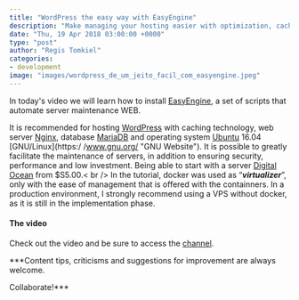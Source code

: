 ```yaml
---
title: "WordPress the easy way with EasyEngine"
description: "Make managing your hosting easier with optimization, caching and proxy tools. Easy Engine and WordPress installation guide using docker container with Ubuntu, nginx, php and MariaDB."
date: "Thu, 19 Apr 2018 03:00:00 +0000"
type: "post"
author: "Regis Tomkiel"
categories: 
- development
image: "images/wordpress_de_um_jeito_facil_com_easyengine.jpeg"
---
```


In today's video we will learn how to install [EasyEngine](https://easyengine.io/ "EasyEngine Website"), a set of scripts that automate server maintenance WEB.  

It is recommended for hosting [WordPress](https://www.wordpress.org/ "WordPress website") with caching technology, web server [Nginx](https://nginx.org/en/ "nginx website "), database [MariaDB](https://mariadb.org/ "MariaDB Website") and operating system [Ubuntu](https://www.ubuntu.com/ "Ubuntu Website") 16.04 [GNU/Linux](https:/ /www.gnu.org/ "GNU Website"). It is possible to greatly facilitate the maintenance of servers, in addition to ensuring security, performance and low investment. Being able to start with a server [Digital Ocean](https://m.do.co/c/f00102c3bd64 "Earn a few dollars at Digital Ocean") from $S5.00.< br />
In the tutorial, docker was used as “***virtualizer***”, only with the ease of management that is offered with the containners. In a production environment, I strongly recommend using a VPS without docker, as it is still in the implementation phase.


#### The video


Check out the video and be sure to access the [channel](https://www.youtube.com/channel/UC5Zz7kecrmtYZSKCS79_-Wg).


***Content tips, criticisms and suggestions for improvement are always welcome.  

Collaborate!***

